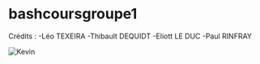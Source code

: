 # bashcoursgroupe1

Crédits : 
-Léo TEXEIRA 
-Thibault DEQUIDT
-Eliott LE DUC
-Paul RINFRAY


![Kevin](https://user-images.githubusercontent.com/74912916/224362513-3a614964-997b-4da5-b810-5f5f58067d41.png)

